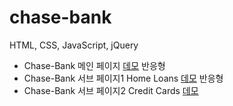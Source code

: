 # chase-bank
HTML, CSS, JavaScript, jQuery

- Chase-Bank 메인 페이지 [데모](https://donghee564.github.io/chase-bank/chase_main) 반응형
- Chase-Bank 서브 페이지1 Home Loans [데모](https://donghee564.github.io/chase-bank/chase_sub1) 반응형
- Chase-Bank 서브 페이지2 Credit Cards [데모](https://donghee564.github.io/chase-bank/chase_sub2)
